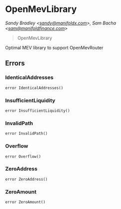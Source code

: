 # OpenMevLibrary

*Sandy Bradley &lt;sandy@manifoldx.com&gt;, Sam Bacha &lt;sam@manifoldfinance.com&gt;*

> OpenMevLibrary

Optimal MEV library to support OpenMevRouter





## Errors

### IdenticalAddresses

```solidity
error IdenticalAddresses()
```






### InsufficientLiquidity

```solidity
error InsufficientLiquidity()
```






### InvalidPath

```solidity
error InvalidPath()
```






### Overflow

```solidity
error Overflow()
```






### ZeroAddress

```solidity
error ZeroAddress()
```






### ZeroAmount

```solidity
error ZeroAmount()
```







